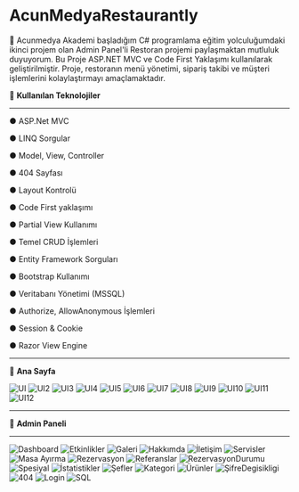 # AcunMedyaRestaurantly

🚀 Acunmedya Akademi başladığım C# programlama eğitim yolculuğumdaki ikinci projem olan Admin Panel'li Restoran projemi paylaşmaktan mutluluk duyuyorum. Bu Proje ASP.NET MVC ve Code First Yaklaşımı kullanılarak geliştirilmiştir. Proje, restoranın menü yönetimi, sipariş takibi ve müşteri işlemlerini kolaylaştırmayı amaçlamaktadır.

🔧 **Kullanılan Teknolojiler**

--------------------------------------------------

● ASP.Net MVC

● LINQ Sorgular

● Model, View, Controller

● 404 Sayfası

● Layout Kontrolü

● Code First yaklaşımı

● Partial View Kullanımı

● Temel CRUD İşlemleri

● Entity Framework Sorguları

● Bootstrap Kullanımı

● Veritabanı Yönetimi (MSSQL)

● Authorize, AllowAnonymous İşlemleri

● Session & Cookie

● Razor View Engine

--------------------------------------------------
🚀 **Ana Sayfa**

![UI](https://github.com/user-attachments/assets/e8d24705-9d4e-449a-a7a8-9b5c7c2f6afa)
![UI2](https://github.com/user-attachments/assets/a46d8c40-5373-44f6-a84f-34ead309926c)
![UI3](https://github.com/user-attachments/assets/0a7d8553-6eb1-4629-8e7d-83b297e84a78)
![UI4](https://github.com/user-attachments/assets/81b90ab5-d5b2-4e5a-947c-642648ba9667)
![UI5](https://github.com/user-attachments/assets/ce64f886-23fb-4de5-9259-15757fa7ab2f)
![UI6](https://github.com/user-attachments/assets/75a6c86f-b965-4681-9fc1-d078e11af539)
![UI7](https://github.com/user-attachments/assets/7a444ec2-6978-49f5-8be2-14e72374066d)
![UI8](https://github.com/user-attachments/assets/eddf1645-aca8-4706-9608-d3bf75f56af7)
![UI9](https://github.com/user-attachments/assets/927f2c39-9b9a-44ed-91dd-c1731e1dc653)
![UI10](https://github.com/user-attachments/assets/0acc3653-9d07-47f2-b77d-727c97df27d8)
![UI11](https://github.com/user-attachments/assets/1bb723d5-41de-45fb-aa48-a71ccc8684c8)
![UI12](https://github.com/user-attachments/assets/e6a8ab97-265a-40da-9bcd-70d14878f939)

--------------------------------------------------

🍜 **Admin Paneli**

---------
![Dashboard](https://github.com/user-attachments/assets/dab3720b-c91b-4318-a059-7ad61dd6911a)
![Etkinlikler](https://github.com/user-attachments/assets/1e8d6961-0b42-4acd-8c76-cccc9898262e)
![Galeri](https://github.com/user-attachments/assets/43c6e7ea-129d-45c3-8511-c43d80dd67be)
![Hakkımda](https://github.com/user-attachments/assets/81a91427-3cd8-439d-bbe4-5803dcb0cad2)
![İletişim](https://github.com/user-attachments/assets/7eccb7db-9286-4cdb-9d9b-ddaa7a4379d6)
![Servisler](https://github.com/user-attachments/assets/00911ea7-a67e-4c18-aa6d-7e90f3d27cae)
![Masa Ayırma](https://github.com/user-attachments/assets/2cf1c866-0db3-4674-9cf3-1a89740b485e)
![Rezervasyon](https://github.com/user-attachments/assets/992f0902-4eef-41d1-8401-678561638406)
![Referanslar](https://github.com/user-attachments/assets/56d7cf7d-3b62-458c-b597-778bf50e5597)
![RezervasyonDurumu](https://github.com/user-attachments/assets/50e5aea6-49e0-491c-9e27-eca1b758c760)
![Spesiyal](https://github.com/user-attachments/assets/9f815726-b774-4193-a4b5-958e86a78f02)
![İstatistikler](https://github.com/user-attachments/assets/5f3904b1-7857-46c9-bc4a-9cf9c77e2726)
![Şefler](https://github.com/user-attachments/assets/871cd43a-2e31-4042-96ea-c00848fb5e48)
![Kategori](https://github.com/user-attachments/assets/5731b7c8-29be-45ba-8f0c-b15484811b20)
![Ürünler](https://github.com/user-attachments/assets/cb5d7f1e-739b-4cc5-8e70-fd24d450c56b)
![ŞifreDegisikligi](https://github.com/user-attachments/assets/a57a9774-b51c-4dd1-b3e5-d4330b9cd6eb)
![404](https://github.com/user-attachments/assets/1ad4764c-458c-416e-8708-9b7d41e70777)
![Login](https://github.com/user-attachments/assets/62962ad1-e676-4162-b7b1-93995e26d51b)
![SQL](https://github.com/user-attachments/assets/bd941bf0-0b6e-4b7b-ac34-c63ff7be4482)
